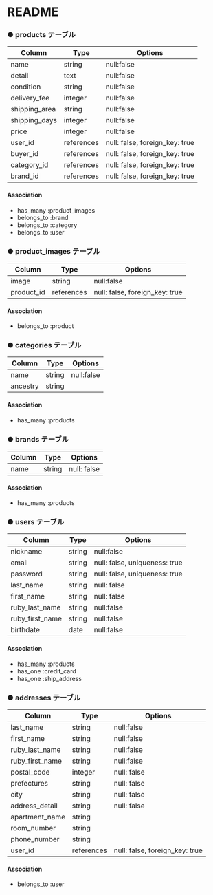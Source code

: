 # README

### ● products テーブル
|Column|Type|Options|
|------|----|-------|
|name|string|null:false|
|detail|text|null:false|
|condition|string|null:false|
|delivery_fee|integer|null:false|
|shipping_area|string|null:false|
|shipping_days|integer|null:false| 
|price|integer|null:false|
|user_id|references|null: false, foreign_key: true|
|buyer_id|references|null: false, foreign_key: true|
|category_id|references|null: false, foreign_key: true|
|brand_id|references|null: false, foreign_key: true|
#### Association
- has_many :product_images
- belongs_to :brand
- belongs_to :category
- belongs_to :user

### ● product_images テーブル
|Column|Type|Options|
|------|----|-------|
|image|string|null:false|
|product_id|references|null: false, foreign_key: true|
#### Association
- belongs_to :product

### ● categories テーブル
|Column|Type|Options|
|------|----|-------|
|name|string|null:false|
|ancestry|string|
#### Association
- has_many :products

### ● brands テーブル
|Column|Type|Options|
|------|----|-------|
|name|string|null: false|
#### Association
- has_many :products

### ● users テーブル
|Column|Type|Options|
|------|----|-------|
|nickname|string|null:false|
|email|string|null: false, uniqueness: true|
|password|string|null: false, uniqueness: true|
|last_name|string|null: false|
|first_name|string|null: false|
|ruby_last_name|string|null:false|
|ruby_first_name|string|null:false|
|birthdate|date|null:false|
#### Association
- has_many :products
- has_one :credit_card
- has_one :ship_address

### ● addresses テーブル
|Column|Type|Options|
|------|----|-------|
|last_name|string|null:false|
|first_name|string|null:false|
|ruby_last_name|string|null:false|
|ruby_first_name|string|null:false|
|postal_code|integer|null: false| 
|prefectures|string|null: false|
|city|string|null: false|
|address_detail|string|null: false|
|apartment_name|string|
|room_number|string|
|phone_number|string|
|user_id|references|null: false, foreign_key: true|
#### Association
- belongs_to :user

